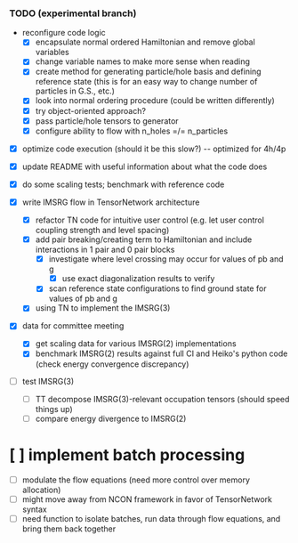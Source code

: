 ### TODO (experimental branch)

* reconfigure code logic
  * [x] encapsulate normal ordered Hamiltonian and remove global variables
  * [x] change variable names to make more sense when reading
  * [x] create method for generating particle/hole basis and defining reference state (this is for an easy way to change number of particles in G.S., etc.)
  * [x] look into normal ordering procedure (could be written differently)
  * [x] try object-oriented approach?
  * [x] pass particle/hole tensors to generator
  * [x] configure ability to flow with n_holes =/= n_particles
* [x] optimize code execution (should it be this slow?) -- optimized for 4h/4p
* [x] update README with useful information about what the code does
* [x] do some scaling tests; benchmark with reference code

* [x] write IMSRG flow in TensorNetwork architecture
  * [x] refactor TN code for intuitive user control (e.g. let user control coupling strength and level spacing)
  * [x] add pair breaking/creating term to Hamiltonian and include interactions in 1 pair and 0 pair blocks
    * [x] investigate where level crossing may occur for values of pb and g
      * [x] use exact diagonalization results to verify
    * [x] scan reference state configurations to find ground state for values of pb and g
  * [x] using TN to implement the IMSRG(3)

* [X] data for committee meeting
  * [X] get scaling data for various IMSRG(2) implementations
  * [X] benchmark IMSRG(2) results against full CI and Heiko's python code (check energy convergence discrepancy)

* [ ] test IMSRG(3)
  * [ ] TT decompose IMSRG(3)-relevant occupation tensors (should speed things up)
  * [ ] compare energy divergence to IMSRG(2)

# [ ] implement batch processing
  * [ ] modulate the flow equations (need more control over memory allocation)
  * [ ] might move away from NCON framework in favor of TensorNetwork syntax
  * [ ] need function to isolate batches, run data through flow equations, and bring them back together
